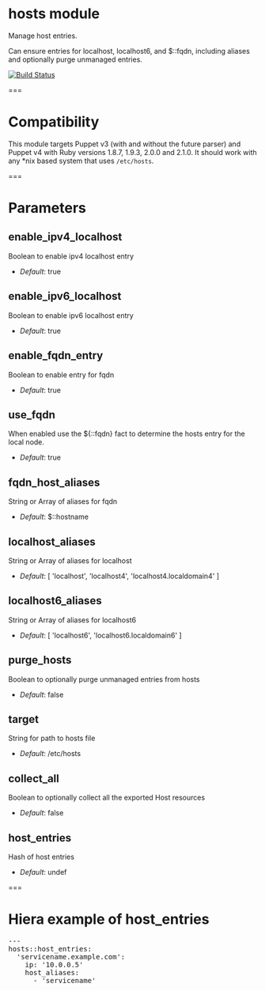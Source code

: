 hosts module
============

Manage host entries.

Can ensure entries for localhost, localhost6, and $::fqdn, including aliases
and optionally purge unmanaged entries.

[![Build Status](https://api.travis-ci.org/ghoneycutt/puppet-module-hosts.png?branch=master)](https://travis-ci.org/ghoneycutt/puppet-module-hosts)

===

# Compatibility

This module targets Puppet v3 (with and without the future parser) and Puppet
v4 with Ruby versions 1.8.7, 1.9.3, 2.0.0 and 2.1.0. It should work with any
*nix based system that uses `/etc/hosts`.

===

# Parameters

enable_ipv4_localhost
---------------------
Boolean to enable ipv4 localhost entry

- *Default*: true

enable_ipv6_localhost
---------------------
Boolean to enable ipv6 localhost entry

- *Default*: true

enable_fqdn_entry
-----------------
Boolean to enable entry for fqdn

- *Default*: true

use_fqdn
--------
When enabled use the ${::fqdn} fact to determine the hosts entry for the local node.

- *Default*: true

fqdn_host_aliases
-----------------
String or Array of aliases for fqdn

- *Default*: $::hostname

localhost_aliases
-----------------
String or Array of aliases for localhost

- *Default*: [ 'localhost', 'localhost4', 'localhost4.localdomain4' ]

localhost6_aliases
------------------
String or Array of aliases for localhost6

- *Default*: [ 'localhost6', 'localhost6.localdomain6' ]

purge_hosts
-----------
Boolean to optionally purge unmanaged entries from hosts

- *Default*: false

target
------
String for path to hosts file

- *Default*: /etc/hosts

collect_all
-----------
Boolean to optionally collect all the exported Host resources

- *Default*: false

host_entries
------------
Hash of host entries

- *Default*: undef

===

# Hiera example of host_entries
<pre>
---
hosts::host_entries:
  'servicename.example.com':
    ip: '10.0.0.5'
    host_aliases:
      - 'servicename'
</pre>
